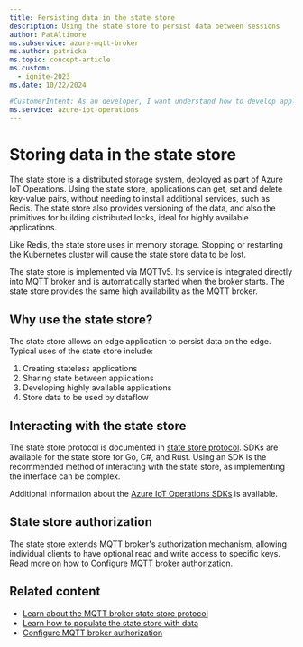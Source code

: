 ```yaml
---
title: Persisting data in the state store
description: Using the state store to persist data between sessions
author: PatAltimore
ms.subservice: azure-mqtt-broker
ms.author: patricka
ms.topic: concept-article
ms.custom:
  - ignite-2023
ms.date: 10/22/2024

#CustomerIntent: As an developer, I want understand how to develop application that persist data between sessions using the state store.
ms.service: azure-iot-operations
---
```


# Storing data in the state store

The state store is a distributed storage system, deployed as part of Azure IoT Operations. Using the state store, applications can get, set and delete key-value pairs, without needing to install additional services, such as Redis. The state store also provides versioning of the data, and also the primitives for building distributed locks, ideal for highly available applications.

Like Redis, the state store uses in memory storage. Stopping or restarting the Kubernetes cluster will cause the state store data to be lost.

The state store is implemented via MQTTv5. Its service is integrated directly into MQTT broker and is automatically started when the broker starts. The state store provides the same high availability as the MQTT broker.

## Why use the state store?

The state store allows an edge application to persist data on the edge. Typical uses of the state store include:

1. Creating stateless applications
1. Sharing state between applications
1. Developing highly available applications
1. Store data to be used by dataflow

## Interacting with the state store

The state store protocol is documented in [state store protocol](concept-about-state-store-protocol.md). SDKs are available for the state store for Go, C#, and Rust. Using an SDK is the recommended method of interacting with the state store, as implementing the interface can be complex.

Additional information about the [Azure IoT Operations SDKs](overview-sdk-apps.md) is available.

## State store authorization

The state store extends MQTT broker's authorization mechanism, allowing individual clients to have optional read and write access to specific keys. Read more on how to [Configure MQTT broker authorization](manage-mqtt-broker/howto-configure-authorization.md).

## Related content

* [Learn about the MQTT broker state store protocol](concept-about-state-store-protocol.md)
* [Learn how to populate the state store with data](howto-populate-state-store.md)
* [Configure MQTT broker authorization](manage-mqtt-broker/howto-configure-authorization.md)
